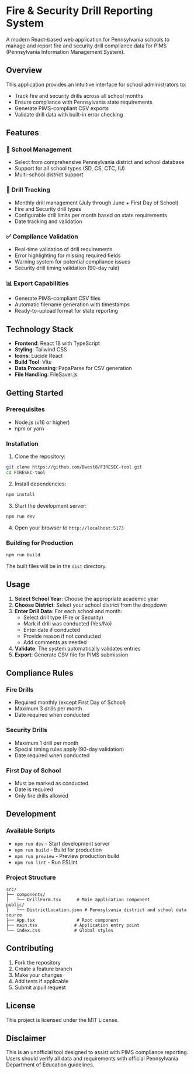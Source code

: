 # Fire & Security Drill Reporting System

A modern React-based web application for Pennsylvania schools to manage and report fire and security drill compliance data for PIMS (Pennsylvania Information Management System).

## Overview

This application provides an intuitive interface for school administrators to:
- Track fire and security drills across all school months
- Ensure compliance with Pennsylvania state requirements
- Generate PIMS-compliant CSV exports
- Validate drill data with built-in error checking

## Features

### 🏫 School Management
- Select from comprehensive Pennsylvania district and school database
- Support for all school types (SD, CS, CTC, IU)
- Multi-school district support

### 📅 Drill Tracking
- Monthly drill management (July through June + First Day of School)
- Fire and Security drill types
- Configurable drill limits per month based on state requirements
- Date tracking and validation

### ✅ Compliance Validation
- Real-time validation of drill requirements
- Error highlighting for missing required fields
- Warning system for potential compliance issues
- Security drill timing validation (90-day rule)

### 📊 Export Capabilities
- Generate PIMS-compliant CSV files
- Automatic filename generation with timestamps
- Ready-to-upload format for state reporting

## Technology Stack

- **Frontend**: React 18 with TypeScript
- **Styling**: Tailwind CSS
- **Icons**: Lucide React
- **Build Tool**: Vite
- **Data Processing**: PapaParse for CSV generation
- **File Handling**: FileSaver.js

## Getting Started

### Prerequisites
- Node.js (v16 or higher)
- npm or yarn

### Installation

1. Clone the repository:
```bash
git clone https://github.com/Bwest8/FIRESEC-tool.git
cd FIRESEC-tool
```

2. Install dependencies:
```bash
npm install
```

3. Start the development server:
```bash
npm run dev
```

4. Open your browser to `http://localhost:5173`

### Building for Production

```bash
npm run build
```

The built files will be in the `dist` directory.

## Usage

1. **Select School Year**: Choose the appropriate academic year
2. **Choose District**: Select your school district from the dropdown
3. **Enter Drill Data**: For each school and month:
   - Select drill type (Fire or Security)
   - Mark if drill was conducted (Yes/No)
   - Enter date if conducted
   - Provide reason if not conducted
   - Add comments as needed
4. **Validate**: The system automatically validates entries
5. **Export**: Generate CSV file for PIMS submission

## Compliance Rules

### Fire Drills
- Required monthly (except First Day of School)
- Maximum 3 drills per month
- Date required when conducted

### Security Drills
- Maximum 1 drill per month
- Special timing rules apply (90-day validation)
- Date required when conducted

### First Day of School
- Must be marked as conducted
- Date is required
- Only fire drills allowed

## Development

### Available Scripts

- `npm run dev` - Start development server
- `npm run build` - Build for production
- `npm run preview` - Preview production build
- `npm run lint` - Run ESLint

### Project Structure

```
src/
├── components/
│   └── DrillForm.tsx      # Main application component
public/
│   └── DistrictLocation.json # Pennsylvania district and school data source
├── App.tsx                # Root component
├── main.tsx              # Application entry point
└── index.css             # Global styles
```

## Contributing

1. Fork the repository
2. Create a feature branch
3. Make your changes
4. Add tests if applicable
5. Submit a pull request

## License

This project is licensed under the MIT License.

## Disclaimer

This is an unofficial tool designed to assist with PIMS compliance reporting. Users should verify all data and requirements with official Pennsylvania Department of Education guidelines.
